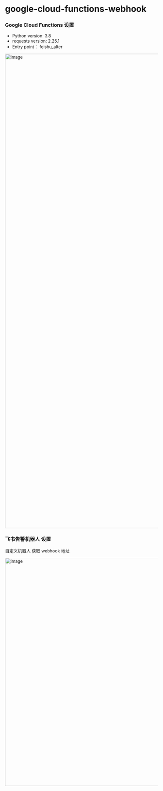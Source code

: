 # google-cloud-functions-webhook

### Google Cloud Functions 设置

* Python version: 3.8
* requests version:  2.25.1
* Entry point：  feishu_alter

<img width="1562" alt="image" src="https://user-images.githubusercontent.com/10955940/167084842-da86bffd-51b5-4d27-bd9d-7328ac84b1a5.png">


### 飞书告警机器人 设置

自定义机器人 获取 webhook 地址	

<img width="751" alt="image" src="https://user-images.githubusercontent.com/10955940/167085086-63b0836f-b3c8-4381-b7f9-491c0560f74c.png">

